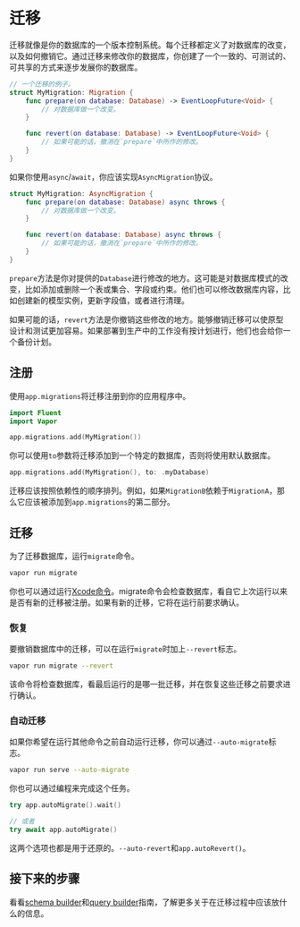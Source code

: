 # 迁移

迁移就像是你的数据库的一个版本控制系统。每个迁移都定义了对数据库的改变，以及如何撤销它。通过迁移来修改你的数据库，你创建了一个一致的、可测试的、可共享的方式来逐步发展你的数据库。

```swift
// 一个迁移的例子。
struct MyMigration: Migration {
    func prepare(on database: Database) -> EventLoopFuture<Void> {
        // 对数据库做一个改变。
    }

    func revert(on database: Database) -> EventLoopFuture<Void> {
        // 如果可能的话，撤消在`prepare`中所作的修改。
    }
}
```

如果你使用`async`/`await`，你应该实现`AsyncMigration`协议。

```swift
struct MyMigration: AsyncMigration {
    func prepare(on database: Database) async throws {
        // 对数据库做一个改变。
    }

    func revert(on database: Database) async throws {
        // 如果可能的话，撤消在`prepare`中所作的修改。
    }
}
```

`prepare`方法是你对提供的`Database`进行修改的地方。这可能是对数据库模式的改变，比如添加或删除一个表或集合、字段或约束。他们也可以修改数据库内容，比如创建新的模型实例，更新字段值，或者进行清理。

如果可能的话，`revert`方法是你撤销这些修改的地方。能够撤销迁移可以使原型设计和测试更加容易。如果部署到生产中的工作没有按计划进行，他们也会给你一个备份计划。

## 注册

使用`app.migrations`将迁移注册到你的应用程序中。

```swift
import Fluent
import Vapor

app.migrations.add(MyMigration())
```

你可以使用`to`参数将迁移添加到一个特定的数据库，否则将使用默认数据库。

```swift
app.migrations.add(MyMigration(), to: .myDatabase)
```

迁移应该按照依赖性的顺序排列。例如，如果`MigrationB`依赖于`MigrationA`，那么它应该被添加到`app.migrations`的第二部分。

## 迁移

为了迁移数据库，运行`migrate`命令。

```sh
vapor run migrate
```

你也可以通过运行[Xcode命令](../advanced/commands.md#xcode)。migrate命令会检查数据库，看自它上次运行以来是否有新的迁移被注册。如果有新的迁移，它将在运行前要求确认。

### 恢复

要撤销数据库中的迁移，可以在运行`migrate`时加上`--revert`标志。

```sh
vapor run migrate --revert
```

该命令将检查数据库，看最后运行的是哪一批迁移，并在恢复这些迁移之前要求进行确认。

### 自动迁移

如果你希望在运行其他命令之前自动运行迁移，你可以通过`--auto-migrate`标志。

```sh
vapor run serve --auto-migrate
```

你也可以通过编程来完成这个任务。

```swift
try app.autoMigrate().wait()

// 或者
try await app.autoMigrate()
```

这两个选项也都是用于还原的。`--auto-revert`和`app.autoRevert()`。

## 接下来的步骤

看看[schema builder](schema.md)和[query builder](query.md)指南，了解更多关于在迁移过程中应该放什么的信息。
